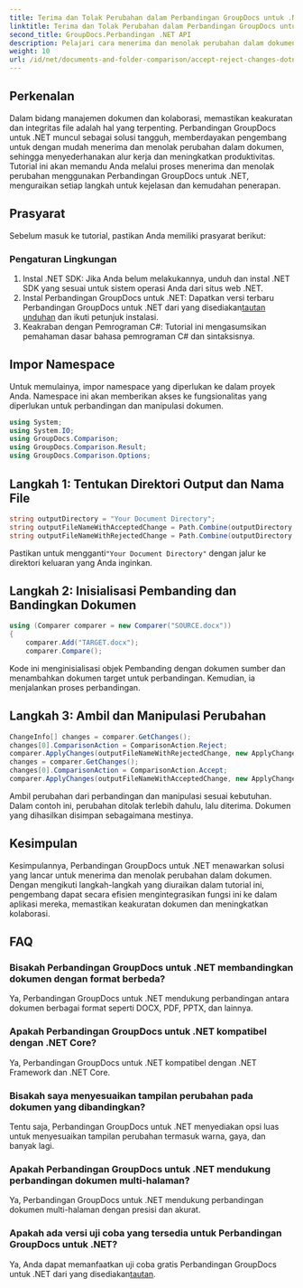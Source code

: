 ```yaml
---
title: Terima dan Tolak Perubahan dalam Perbandingan GroupDocs untuk .NET
linktitle: Terima dan Tolak Perubahan dalam Perbandingan GroupDocs untuk .NET
second_title: GroupDocs.Perbandingan .NET API
description: Pelajari cara menerima dan menolak perubahan dalam dokumen menggunakan Perbandingan GroupDocs untuk .NET. Sederhanakan alur kerja dokumen Anda dengan mudah.
weight: 10
url: /id/net/documents-and-folder-comparison/accept-reject-changes-dotnet/
---
```

## Perkenalan
Dalam bidang manajemen dokumen dan kolaborasi, memastikan keakuratan dan integritas file adalah hal yang terpenting. Perbandingan GroupDocs untuk .NET muncul sebagai solusi tangguh, memberdayakan pengembang untuk dengan mudah menerima dan menolak perubahan dalam dokumen, sehingga menyederhanakan alur kerja dan meningkatkan produktivitas. Tutorial ini akan memandu Anda melalui proses menerima dan menolak perubahan menggunakan Perbandingan GroupDocs untuk .NET, menguraikan setiap langkah untuk kejelasan dan kemudahan penerapan.
## Prasyarat
Sebelum masuk ke tutorial, pastikan Anda memiliki prasyarat berikut:
### Pengaturan Lingkungan
1. Instal .NET SDK: Jika Anda belum melakukannya, unduh dan instal .NET SDK yang sesuai untuk sistem operasi Anda dari situs web .NET.
2.  Instal Perbandingan GroupDocs untuk .NET: Dapatkan versi terbaru Perbandingan GroupDocs untuk .NET dari yang disediakan[tautan unduhan](https://releases.groupdocs.com/comparison/net/) dan ikuti petunjuk instalasi.
3. Keakraban dengan Pemrograman C#: Tutorial ini mengasumsikan pemahaman dasar bahasa pemrograman C# dan sintaksisnya.

## Impor Namespace
Untuk memulainya, impor namespace yang diperlukan ke dalam proyek Anda. Namespace ini akan memberikan akses ke fungsionalitas yang diperlukan untuk perbandingan dan manipulasi dokumen.

```csharp
using System;
using System.IO;
using GroupDocs.Comparison;
using GroupDocs.Comparison.Result;
using GroupDocs.Comparison.Options;
```
## Langkah 1: Tentukan Direktori Output dan Nama File
```csharp
string outputDirectory = "Your Document Directory";
string outputFileNameWithAcceptedChange = Path.Combine(outputDirectory, "RESULT_WITH_ACCEPTED_CHANGE.docx");
string outputFileNameWithRejectedChange = Path.Combine(outputDirectory, "RESULT_WITH_REJECTED_CHANGE.docx");
```
 Pastikan untuk mengganti`"Your Document Directory"` dengan jalur ke direktori keluaran yang Anda inginkan.
## Langkah 2: Inisialisasi Pembanding dan Bandingkan Dokumen
```csharp
using (Comparer comparer = new Comparer("SOURCE.docx"))
{
    comparer.Add("TARGET.docx");
    comparer.Compare();
```
Kode ini menginisialisasi objek Pembanding dengan dokumen sumber dan menambahkan dokumen target untuk perbandingan. Kemudian, ia menjalankan proses perbandingan.
## Langkah 3: Ambil dan Manipulasi Perubahan
```csharp
ChangeInfo[] changes = comparer.GetChanges();
changes[0].ComparisonAction = ComparisonAction.Reject;
comparer.ApplyChanges(outputFileNameWithRejectedChange, new ApplyChangeOptions { Changes = changes, SaveOriginalState = true });
changes = comparer.GetChanges();
changes[0].ComparisonAction = ComparisonAction.Accept;
comparer.ApplyChanges(outputFileNameWithAcceptedChange, new ApplyChangeOptions { Changes = changes });
```
Ambil perubahan dari perbandingan dan manipulasi sesuai kebutuhan. Dalam contoh ini, perubahan ditolak terlebih dahulu, lalu diterima. Dokumen yang dihasilkan disimpan sebagaimana mestinya.

## Kesimpulan
Kesimpulannya, Perbandingan GroupDocs untuk .NET menawarkan solusi yang lancar untuk menerima dan menolak perubahan dalam dokumen. Dengan mengikuti langkah-langkah yang diuraikan dalam tutorial ini, pengembang dapat secara efisien mengintegrasikan fungsi ini ke dalam aplikasi mereka, memastikan keakuratan dokumen dan meningkatkan kolaborasi.
## FAQ
### Bisakah Perbandingan GroupDocs untuk .NET membandingkan dokumen dengan format berbeda?
Ya, Perbandingan GroupDocs untuk .NET mendukung perbandingan antara dokumen berbagai format seperti DOCX, PDF, PPTX, dan lainnya.
### Apakah Perbandingan GroupDocs untuk .NET kompatibel dengan .NET Core?
Ya, Perbandingan GroupDocs untuk .NET kompatibel dengan .NET Framework dan .NET Core.
### Bisakah saya menyesuaikan tampilan perubahan pada dokumen yang dibandingkan?
Tentu saja, Perbandingan GroupDocs untuk .NET menyediakan opsi luas untuk menyesuaikan tampilan perubahan termasuk warna, gaya, dan banyak lagi.
### Apakah Perbandingan GroupDocs untuk .NET mendukung perbandingan dokumen multi-halaman?
Ya, Perbandingan GroupDocs untuk .NET mendukung perbandingan dokumen multi-halaman dengan presisi dan akurat.
### Apakah ada versi uji coba yang tersedia untuk Perbandingan GroupDocs untuk .NET?
 Ya, Anda dapat memanfaatkan uji coba gratis Perbandingan GroupDocs untuk .NET dari yang disediakan[tautan](https://releases.groupdocs.com/).